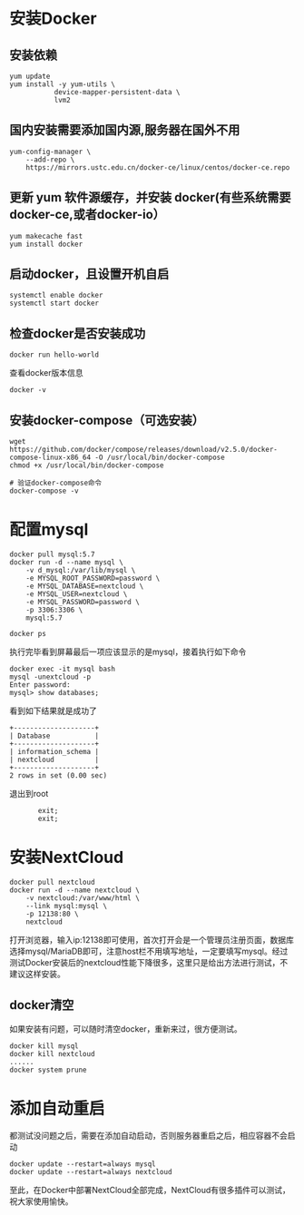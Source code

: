 # 安装Docker
## 安装依赖
```
yum update
yum install -y yum-utils \
           device-mapper-persistent-data \
           lvm2
```
## 国内安装需要添加国内源,服务器在国外不用
```
yum-config-manager \
    --add-repo \
    https://mirrors.ustc.edu.cn/docker-ce/linux/centos/docker-ce.repo
```
## 更新 yum 软件源缓存，并安装 docker(有些系统需要docker-ce,或者docker-io）
```
yum makecache fast
yum install docker
```
## 启动docker，且设置开机自启
```
systemctl enable docker
systemctl start docker
```
## 检查docker是否安装成功
```
docker run hello-world
```
查看docker版本信息
```
docker -v
```

## 安装docker-compose（可选安装）
```
wget https://github.com/docker/compose/releases/download/v2.5.0/docker-compose-linux-x86_64 -O /usr/local/bin/docker-compose
chmod +x /usr/local/bin/docker-compose

# 验证docker-compose命令
docker-compose -v
```
# 配置mysql
```
docker pull mysql:5.7
docker run -d --name mysql \
    -v d_mysql:/var/lib/mysql \
    -e MYSQL_ROOT_PASSWORD=password \
    -e MYSQL_DATABASE=nextcloud \
    -e MYSQL_USER=nextcloud \
    -e MYSQL_PASSWORD=password \
    -p 3306:3306 \
    mysql:5.7
  
docker ps
```
执行完毕看到屏幕最后一项应该显示的是mysql，接着执行如下命令
```
docker exec -it mysql bash
mysql -unextcloud -p
Enter password: 
mysql> show databases;
```
看到如下结果就是成功了
```
+--------------------+
| Database           |
+--------------------+
| information_schema |
| nextcloud          |
+--------------------+
2 rows in set (0.00 sec)
```
退出到root

           exit;
           exit;
# 安装NextCloud
```
docker pull nextcloud
docker run -d --name nextcloud \
    -v nextcloud:/var/www/html \
    --link mysql:mysql \
    -p 12138:80 \
    nextcloud
 ```
 打开浏览器，输入ip:12138即可使用，首次打开会是一个管理员注册页面，数据库选择mysql/MariaDB即可，注意host栏不用填写地址，一定要填写mysql。经过测试Docker安装后的nextcloud性能下降很多，这里只是给出方法进行测试，不建议这样安装。
 
 
 
## docker清空
如果安装有问题，可以随时清空docker，重新来过，很方便测试。
```
docker kill mysql
docker kill nextcloud
......
docker system prune
```
# 添加自动重启 
 都测试没问题之后，需要在添加自动启动，否则服务器重启之后，相应容器不会启动
 ```
 docker update --restart=always mysql
 docker update --restart=always nextcloud
 ```
 
 至此，在Docker中部署NextCloud全部完成，NextCloud有很多插件可以测试，祝大家使用愉快。
